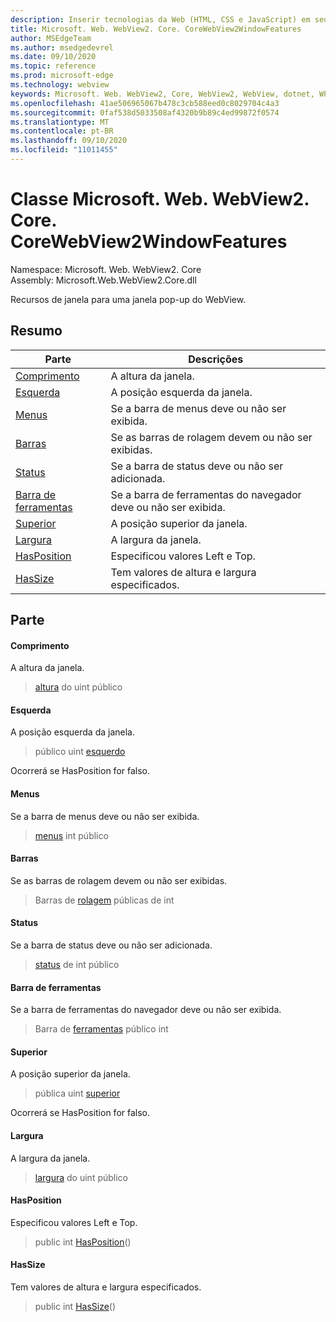```yaml
---
description: Inserir tecnologias da Web (HTML, CSS e JavaScript) em seus aplicativos nativos com o controle WebView2 do Microsoft Edge
title: Microsoft. Web. WebView2. Core. CoreWebView2WindowFeatures
author: MSEdgeTeam
ms.author: msedgedevrel
ms.date: 09/10/2020
ms.topic: reference
ms.prod: microsoft-edge
ms.technology: webview
keywords: Microsoft. Web. WebView2, Core, WebView2, WebView, dotnet, WPF, WinForms, app, Edge, CoreWebView2, CoreWebView2Controller, controle do navegador, Edge HTML, Microsoft. Web. WebView2. Core. CoreWebView2WindowFeatures
ms.openlocfilehash: 41ae506965067b478c3cb588eed0c8029704c4a3
ms.sourcegitcommit: 0faf538d5033508af4320b9b89c4ed99872f0574
ms.translationtype: MT
ms.contentlocale: pt-BR
ms.lasthandoff: 09/10/2020
ms.locfileid: "11011455"
---
```

# Classe Microsoft. Web. WebView2. Core. CoreWebView2WindowFeatures 

Namespace: Microsoft. Web. WebView2. Core \
Assembly: Microsoft.Web.WebView2.Core.dll

Recursos de janela para uma janela pop-up do WebView.

## Resumo

 Parte                        | Descrições
--------------------------------|---------------------------------------------
[Comprimento](#height) | A altura da janela.
[Esquerda](#left) | A posição esquerda da janela.
[Menus](#menubar) | Se a barra de menus deve ou não ser exibida.
[Barras](#scrollbars) | Se as barras de rolagem devem ou não ser exibidas.
[Status](#status) | Se a barra de status deve ou não ser adicionada.
[Barra de ferramentas](#toolbar) | Se a barra de ferramentas do navegador deve ou não ser exibida.
[Superior](#top) | A posição superior da janela.
[Largura](#width) | A largura da janela.
[HasPosition](#hasposition) | Especificou valores Left e Top.
[HasSize](#hassize) | Tem valores de altura e largura especificados.

## Parte

#### Comprimento 

A altura da janela.

> [altura](#height) do uint público

#### Esquerda 

A posição esquerda da janela.

> público uint [esquerdo](#left)

Ocorrerá se HasPosition for falso.

#### Menus 

Se a barra de menus deve ou não ser exibida.

> [menus](#menubar) int público

#### Barras 

Se as barras de rolagem devem ou não ser exibidas.

> Barras de [rolagem](#scrollbars) públicas de int

#### Status 

Se a barra de status deve ou não ser adicionada.

> [status](#status) de int público

#### Barra de ferramentas 

Se a barra de ferramentas do navegador deve ou não ser exibida.

> Barra de [ferramentas](#toolbar) público int

#### Superior 

A posição superior da janela.

> pública uint [superior](#top)

Ocorrerá se HasPosition for falso.

#### Largura 

A largura da janela.

> [largura](#width) do uint público

#### HasPosition 

Especificou valores Left e Top.

> public int [HasPosition](#hasposition)()

#### HasSize 

Tem valores de altura e largura especificados.

> public int [HasSize](#hassize)()

